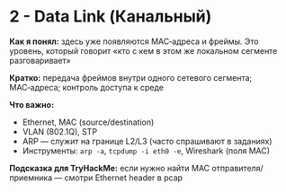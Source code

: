 # 2 - Data Link (Канальный)

**Как я понял:** здесь уже появляются MAC‑адреса и фреймы. Это уровень, который говорит «кто с кем в этом же локальном сегменте разговаривает»

**Кратко:** передача фреймов внутри одного сетевого сегмента; MAC‑адреса; контроль доступа к среде

**Что важно:**
- Ethernet, MAC (source/destination)
- VLAN (802.1Q), STP
- ARP — служит на границе L2/L3 (часто спрашивают в заданиях)
- Инструменты: `arp -a`, `tcpdump -i eth0 -e`, Wireshark (поля MAC)

**Подсказка для TryHackMe:** если нужно найти MAC отправителя/приемника — смотри Ethernet header в pcap
